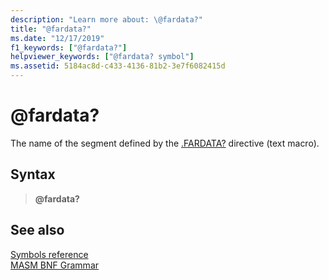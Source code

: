 ```yaml
---
description: "Learn more about: \@fardata?"
title: "@fardata?"
ms.date: "12/17/2019"
f1_keywords: ["@fardata?"]
helpviewer_keywords: ["@fardata? symbol"]
ms.assetid: 5184ac8d-c433-4136-81b2-3e7f6082415d
---
```

# \@fardata?

The name of the segment defined by the [.FARDATA?](dot-fardata-q.md) directive (text macro).

## Syntax

> **\@fardata?**

## See also

[Symbols reference](symbols-reference.md)\
[MASM BNF Grammar](masm-bnf-grammar.md)
